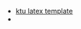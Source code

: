 - [ktu latex template](https://www.overleaf.com/latex/templates/ktu-btech-project-report-template/dnnwgbfvnrtx.pdf)
- 